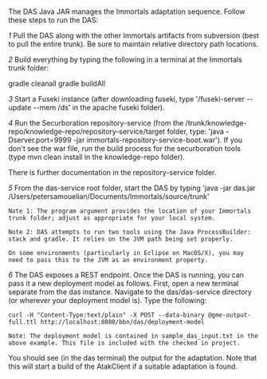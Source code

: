 The DAS Java JAR manages the Immortals adaptation sequence. Follow these steps to run the DAS:

*1* Pull the DAS along with the other Immortals artifacts from subversion (best to pull the entire trunk). Be sure to maintain relative directory path locations.

*2* Build everything by typing the following in a terminal at the Immortals trunk folder:

gradle cleanall
gradle buildAll

*3* Start a Fuseki instance (after downloading fuseki, type '/fuseki-server --update --mem /ds' in the apache fuseki folder).

*4* Run the Securboration repository-service (from the /trunk/knowledge-repo/knowledge-repo/repository-service/target folder, type: 'java -Dserver.port=9999 -jar immortals-repository-service-boot.war'). If you don't see the war file, run the build process for the securboration tools (type mvn clean install in the knowledge-repo folder).

There is further documentation in the repository-service folder.

*5* From the das-service root folder, start the DAS by typing 'java -jar das.jar /Users/petersamouelian/Documents/Immortals/source/trunk'

    Note 1: The program argument provides the location of your Immortals trunk folder; adjust as appropriate for your local system.

    Note 2: DAS attempts to run two tools using the Java ProcessBuilder: stack and gradle. It relies on the JVM path being set properly. 

    On some environments (particularly in Eclipse on MacOS/X), you may need to pass this to the JVM as an environment property.

*6* The DAS exposes a REST endpoint. Once the DAS is running, you can pass it a new deployment model as follows. First, open a new terminal 
    separate from the das instance. Navigate to the das/das-service directory (or wherever your deployment model is). Type the following:

    curl -H "Content-Type:text/plain" -X POST --data-binary @gme-output-full.ttl http://localhost:8080/bbn/das/deployment-model

    Note: The deployment model is contained in sample_das_input.txt in the above example. This file is included with the checked in project.

You should see (in the das terminal) the output for the adaptation. Note that this will start a build of the AtakClient if a suitable adaptation is found.